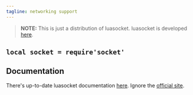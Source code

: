 ```yaml
---
tagline: networking support
---
```


> **NOTE:** This is just a distribution of luasocket. luasocket is developed [here][luasocket site].

## `local socket = require'socket'`

## Documentation

There's up-to-date luasocket documentation [here][luasocket doc]. Ignore the [official site].

[luasocket doc]:  https://rawgithub.com/diegonehab/luasocket/master/doc/index.html
[official site]:  http://w3.impa.br/~diego/software/luasocket/
[luasocket site]: https://github.com/diegonehab/luasocket
